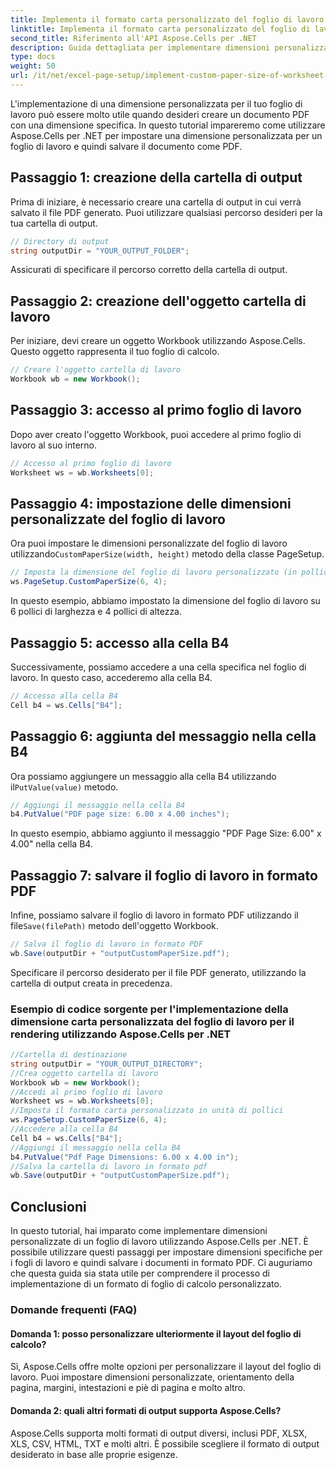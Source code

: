 ```yaml
---
title: Implementa il formato carta personalizzato del foglio di lavoro per il rendering
linktitle: Implementa il formato carta personalizzato del foglio di lavoro per il rendering
second_title: Riferimento all'API Aspose.Cells per .NET
description: Guida dettagliata per implementare dimensioni personalizzate del foglio di lavoro con Aspose.Cells per .NET. Imposta le dimensioni, aggiungi un messaggio e salva come PDF.
type: docs
weight: 50
url: /it/net/excel-page-setup/implement-custom-paper-size-of-worksheet-for-rendering/
---
```

L'implementazione di una dimensione personalizzata per il tuo foglio di lavoro può essere molto utile quando desideri creare un documento PDF con una dimensione specifica. In questo tutorial impareremo come utilizzare Aspose.Cells per .NET per impostare una dimensione personalizzata per un foglio di lavoro e quindi salvare il documento come PDF.

## Passaggio 1: creazione della cartella di output

Prima di iniziare, è necessario creare una cartella di output in cui verrà salvato il file PDF generato. Puoi utilizzare qualsiasi percorso desideri per la tua cartella di output.

```csharp
// Directory di output
string outputDir = "YOUR_OUTPUT_FOLDER";
```

Assicurati di specificare il percorso corretto della cartella di output.

## Passaggio 2: creazione dell'oggetto cartella di lavoro

Per iniziare, devi creare un oggetto Workbook utilizzando Aspose.Cells. Questo oggetto rappresenta il tuo foglio di calcolo.

```csharp
// Creare l'oggetto cartella di lavoro
Workbook wb = new Workbook();
```

## Passaggio 3: accesso al primo foglio di lavoro

Dopo aver creato l'oggetto Workbook, puoi accedere al primo foglio di lavoro al suo interno.

```csharp
// Accesso al primo foglio di lavoro
Worksheet ws = wb.Worksheets[0];
```

## Passaggio 4: impostazione delle dimensioni personalizzate del foglio di lavoro

 Ora puoi impostare le dimensioni personalizzate del foglio di lavoro utilizzando`CustomPaperSize(width, height)` metodo della classe PageSetup.

```csharp
// Imposta la dimensione del foglio di lavoro personalizzato (in pollici)
ws.PageSetup.CustomPaperSize(6, 4);
```

In questo esempio, abbiamo impostato la dimensione del foglio di lavoro su 6 pollici di larghezza e 4 pollici di altezza.

## Passaggio 5: accesso alla cella B4

Successivamente, possiamo accedere a una cella specifica nel foglio di lavoro. In questo caso, accederemo alla cella B4.

```csharp
// Accesso alla cella B4
Cell b4 = ws.Cells["B4"];
```

## Passaggio 6: aggiunta del messaggio nella cella B4

 Ora possiamo aggiungere un messaggio alla cella B4 utilizzando il`PutValue(value)` metodo.

```csharp
// Aggiungi il messaggio nella cella B4
b4.PutValue("PDF page size: 6.00 x 4.00 inches");
```

In questo esempio, abbiamo aggiunto il messaggio "PDF Page Size: 6.00" x 4.00" nella cella B4.

## Passaggio 7: salvare il foglio di lavoro in formato PDF

 Infine, possiamo salvare il foglio di lavoro in formato PDF utilizzando il file`Save(filePath)` metodo dell'oggetto Workbook.

```csharp
// Salva il foglio di lavoro in formato PDF
wb.Save(outputDir + "outputCustomPaperSize.pdf");
```

Specificare il percorso desiderato per il file PDF generato, utilizzando la cartella di output creata in precedenza.

### Esempio di codice sorgente per l'implementazione della dimensione carta personalizzata del foglio di lavoro per il rendering utilizzando Aspose.Cells per .NET 
```csharp
//Cartella di destinazione
string outputDir = "YOUR_OUTPUT_DIRECTORY";
//Crea oggetto cartella di lavoro
Workbook wb = new Workbook();
//Accedi al primo foglio di lavoro
Worksheet ws = wb.Worksheets[0];
//Imposta il formato carta personalizzato in unità di pollici
ws.PageSetup.CustomPaperSize(6, 4);
//Accedere alla cella B4
Cell b4 = ws.Cells["B4"];
//Aggiungi il messaggio nella cella B4
b4.PutValue("Pdf Page Dimensions: 6.00 x 4.00 in");
//Salva la cartella di lavoro in formato pdf
wb.Save(outputDir + "outputCustomPaperSize.pdf");
```

## Conclusioni

In questo tutorial, hai imparato come implementare dimensioni personalizzate di un foglio di lavoro utilizzando Aspose.Cells per .NET. È possibile utilizzare questi passaggi per impostare dimensioni specifiche per i fogli di lavoro e quindi salvare i documenti in formato PDF. Ci auguriamo che questa guida sia stata utile per comprendere il processo di implementazione di un formato di foglio di calcolo personalizzato.

### Domande frequenti (FAQ)

#### Domanda 1: posso personalizzare ulteriormente il layout del foglio di calcolo?

Sì, Aspose.Cells offre molte opzioni per personalizzare il layout del foglio di lavoro. Puoi impostare dimensioni personalizzate, orientamento della pagina, margini, intestazioni e piè di pagina e molto altro.

#### Domanda 2: quali altri formati di output supporta Aspose.Cells?

Aspose.Cells supporta molti formati di output diversi, inclusi PDF, XLSX, XLS, CSV, HTML, TXT e molti altri. È possibile scegliere il formato di output desiderato in base alle proprie esigenze.